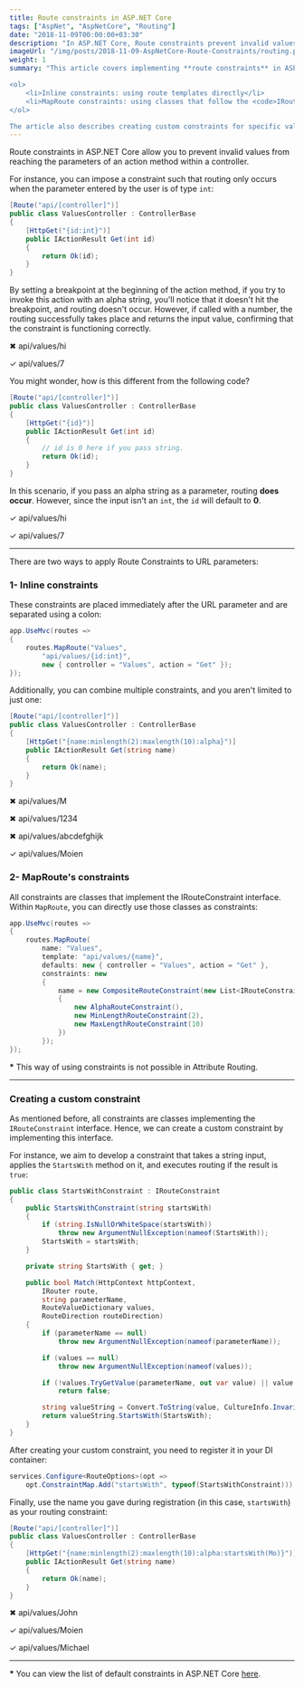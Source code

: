 ```yaml
---
title: Route constraints in ASP.NET Core
tags: ["AspNet", "AspNetCore", "Routing"]
date: "2018-11-09T00:00:00+03:30"
description: "In ASP.NET Core, Route constraints prevent invalid values from reaching the parameters of a controller's action."
imageUrl: "/img/posts/2018-11-09-AspNetCore-Route-Constraints/routing.png"
weight: 1
summary: "This article covers implementing **route constraints** in ASP.NET Core to validate route parameter values. It highlights two methods: 

<ol>
    <li>Inline constraints: using route templates directly</li>
    <li>MapRoute constraints: using classes that follow the <code>IRouteConstraint</code> interface</li>
</ol>

The article also describes creating custom constraints for specific validation needs, such as checking if a string starts with a particular value. This feature in ASP.NET Core ensures that only valid values are passed to action methods, enhancing API reliability and functionality."
---
```


Route constraints in ASP.NET Core allow you to prevent invalid values from reaching the parameters of an action method within a controller.

For instance, you can impose a constraint such that routing only occurs when the parameter entered by the user is of type `int`:

```csharp
[Route("api/[controller]")]
public class ValuesController : ControllerBase
{
    [HttpGet("{id:int}")]
    public IActionResult Get(int id)
    {
        return Ok(id);
    }
}
```

By setting a breakpoint at the beginning of the action method, if you try to invoke this action with an alpha string, you'll notice that it doesn't hit the breakpoint, and routing doesn't occur. However, if called with a number, the routing successfully takes place and returns the input value, confirming that the constraint is functioning correctly.

✖  api/values/hi

✓ api/values/7

You might wonder, how is this different from the following code?
```csharp
[Route("api/[controller]")]
public class ValuesController : ControllerBase
{
    [HttpGet("{id}")]
    public IActionResult Get(int id)
    {
        // id is 0 here if you pass string.
        return Ok(id);
    }
}
```

In this scenario, if you pass an alpha string as a parameter, routing **does occur**. However, since the input isn't an `int`, the `id` will default to **0**.

✓ api/values/hi

✓ api/values/7

----------

There are two ways to apply Route Constraints to URL parameters:

### 1- Inline constraints

These constraints are placed immediately after the URL parameter and are separated using a colon:

```csharp
app.UseMvc(routes =>
{
    routes.MapRoute("Values",
        "api/values/{id:int}",
        new { controller = "Values", action = "Get" });
});
```

Additionally, you can combine multiple constraints, and you aren't limited to just one:

```csharp
[Route("api/[controller]")]
public class ValuesController : ControllerBase
{
    [HttpGet("{name:minlength(2):maxlength(10):alpha}")]
    public IActionResult Get(string name)
    {
        return Ok(name);
    }
}
```

✖ api/values/M

✖ api/values/1234  

✖ api/values/abcdefghijk

✓ api/values/Moien

### 2- MapRoute's constraints

All constraints are classes that implement the IRouteConstraint interface. Within `MapRoute`, you can directly use those classes as constraints:

```csharp
app.UseMvc(routes =>
{
    routes.MapRoute(
        name: "Values",
        template: "api/values/{name}",
        defaults: new { controller = "Values", action = "Get" },
        constraints: new
        {
            name = new CompositeRouteConstraint(new List<IRouteConstraint>
            {
                new AlphaRouteConstraint(),
                new MinLengthRouteConstraint(2),
                new MaxLengthRouteConstraint(10)
            })
        });
});
```

**\*** This way of using constraints is not possible in Attribute Routing.
  
----------

### Creating a custom constraint

As mentioned before, all constraints are classes implementing the `IRouteConstraint` interface. Hence, we can create a custom constraint by implementing this interface.

For instance, we aim to develop a constraint that takes a string input, applies the `StartsWith` method on it, and executes routing if the result is `true`:

```csharp
public class StartsWithConstraint : IRouteConstraint
{
    public StartsWithConstraint(string startsWith)
    {
        if (string.IsNullOrWhiteSpace(startsWith))
            throw new ArgumentNullException(nameof(StartsWith));
        StartsWith = startsWith;
    }

    private string StartsWith { get; }

    public bool Match(HttpContext httpContext,
        IRouter route,
        string parameterName,
        RouteValueDictionary values,
        RouteDirection routeDirection)
    {
        if (parameterName == null)
            throw new ArgumentNullException(nameof(parameterName));

        if (values == null)
            throw new ArgumentNullException(nameof(values));

        if (!values.TryGetValue(parameterName, out var value) || value == null)
            return false;

        string valueString = Convert.ToString(value, CultureInfo.InvariantCulture);
        return valueString.StartsWith(StartsWith);
    }
}
```

After creating your custom constraint, you need to register it in your DI container:

```csharp
services.Configure<RouteOptions>(opt =>
    opt.ConstraintMap.Add("startsWith", typeof(StartsWithConstraint)));
```

Finally, use the name you gave during registration (in this case, `startsWith`) as your routing constraint:

```csharp
[Route("api/[controller]")]
public class ValuesController : ControllerBase
{
    [HttpGet("{name:minlength(2):maxlength(10):alpha:startsWith(Mo)}")]
    public IActionResult Get(string name)
    {
        return Ok(name);
    }
}
```

✖ api/values/John

✓ api/values/Moien

✓ api/values/Michael  

----------

**\*** You can view the list of default constraints in ASP.NET Core [here](https://gist.github.com/MoienTajik/5c5962dba7fb2de278c7eece944f3d85#aspnet-core-default-route-constraints-list).